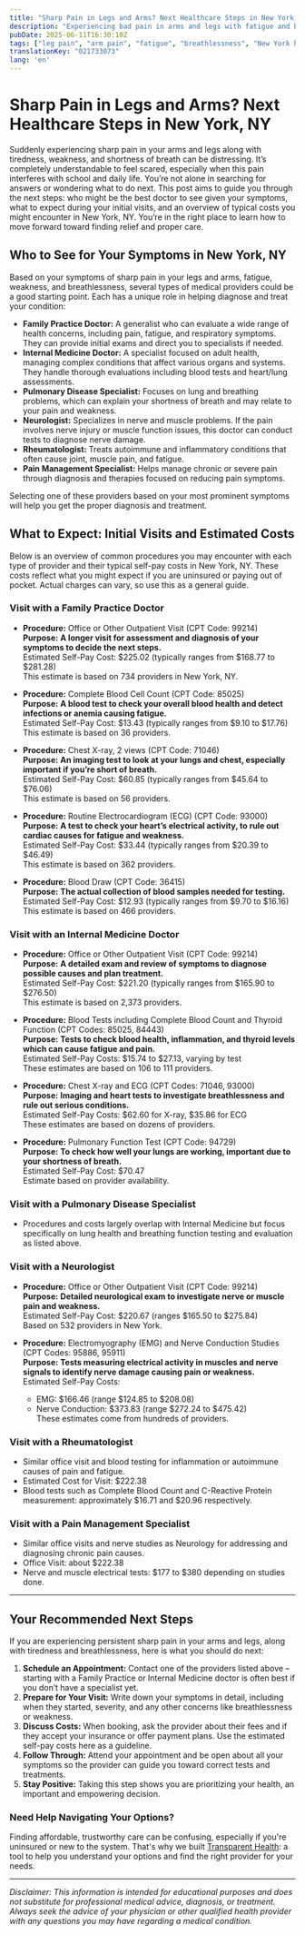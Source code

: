 ```yaml
---
title: "Sharp Pain in Legs and Arms? Next Healthcare Steps in New York, NY"
description: "Experiencing bad pain in arms and legs with fatigue and breathlessness? Learn who to see and what costs to expect in New York, NY."
pubDate: 2025-06-11T16:30:10Z
tags: ["leg pain", "arm pain", "fatigue", "breathlessness", "New York healthcare", "doctor visits", "medical costs"]
translationKey: "021733073"
lang: 'en'
---
```


# Sharp Pain in Legs and Arms? Next Healthcare Steps in New York, NY

Suddenly experiencing sharp pain in your arms and legs along with tiredness, weakness, and shortness of breath can be distressing. It’s completely understandable to feel scared, especially when this pain interferes with school and daily life. You’re not alone in searching for answers or wondering what to do next. This post aims to guide you through the next steps: who might be the best doctor to see given your symptoms, what to expect during your initial visits, and an overview of typical costs you might encounter in New York, NY. You’re in the right place to learn how to move forward toward finding relief and proper care.

## Who to See for Your Symptoms in New York, NY

Based on your symptoms of sharp pain in your legs and arms, fatigue, weakness, and breathlessness, several types of medical providers could be a good starting point. Each has a unique role in helping diagnose and treat your condition:

- **Family Practice Doctor:** A generalist who can evaluate a wide range of health concerns, including pain, fatigue, and respiratory symptoms. They can provide initial exams and direct you to specialists if needed.
- **Internal Medicine Doctor:** A specialist focused on adult health, managing complex conditions that affect various organs and systems. They handle thorough evaluations including blood tests and heart/lung assessments.
- **Pulmonary Disease Specialist:** Focuses on lung and breathing problems, which can explain your shortness of breath and may relate to your pain and weakness.
- **Neurologist:** Specializes in nerve and muscle problems. If the pain involves nerve injury or muscle function issues, this doctor can conduct tests to diagnose nerve damage.
- **Rheumatologist:** Treats autoimmune and inflammatory conditions that often cause joint, muscle pain, and fatigue.
- **Pain Management Specialist:** Helps manage chronic or severe pain through diagnosis and therapies focused on reducing pain symptoms.

Selecting one of these providers based on your most prominent symptoms will help you get the proper diagnosis and treatment.

## What to Expect: Initial Visits and Estimated Costs

Below is an overview of common procedures you may encounter with each type of provider and their typical self-pay costs in New York, NY. These costs reflect what you might expect if you are uninsured or paying out of pocket. Actual charges can vary, so use this as a general guide.

### Visit with a Family Practice Doctor

- **Procedure:** Office or Other Outpatient Visit (CPT Code: 99214)  
  **Purpose:** **A longer visit for assessment and diagnosis of your symptoms to decide the next steps.**  
  Estimated Self-Pay Cost: $225.02 (typically ranges from $168.77 to $281.28)  
  This estimate is based on 734 providers in New York, NY.

- **Procedure:** Complete Blood Cell Count (CPT Code: 85025)  
  **Purpose:** **A blood test to check your overall blood health and detect infections or anemia causing fatigue.**  
  Estimated Self-Pay Cost: $13.43 (typically ranges from $9.10 to $17.76)  
  This estimate is based on 36 providers.

- **Procedure:** Chest X-ray, 2 views (CPT Code: 71046)  
  **Purpose:** **An imaging test to look at your lungs and chest, especially important if you’re short of breath.**  
  Estimated Self-Pay Cost: $60.85 (typically ranges from $45.64 to $76.06)  
  This estimate is based on 56 providers.

- **Procedure:** Routine Electrocardiogram (ECG) (CPT Code: 93000)  
  **Purpose:** **A test to check your heart’s electrical activity, to rule out cardiac causes for fatigue and weakness.**  
  Estimated Self-Pay Cost: $33.44 (typically ranges from $20.39 to $46.49)  
  This estimate is based on 362 providers.

- **Procedure:** Blood Draw (CPT Code: 36415)  
  **Purpose:** **The actual collection of blood samples needed for testing.**  
  Estimated Self-Pay Cost: $12.93 (typically ranges from $9.70 to $16.16)  
  This estimate is based on 466 providers.

### Visit with an Internal Medicine Doctor

- **Procedure:** Office or Other Outpatient Visit (CPT Code: 99214)  
  **Purpose:** **A detailed exam and review of symptoms to diagnose possible causes and plan treatment.**  
  Estimated Self-Pay Cost: $221.20 (typically ranges from $165.90 to $276.50)  
  This estimate is based on 2,373 providers.

- **Procedure:** Blood Tests including Complete Blood Count and Thyroid Function (CPT Codes: 85025, 84443)  
  **Purpose:** **Tests to check blood health, inflammation, and thyroid levels which can cause fatigue and pain.**  
  Estimated Self-Pay Costs: $15.74 to $27.13, varying by test  
  These estimates are based on 106 to 111 providers.

- **Procedure:** Chest X-ray and ECG (CPT Codes: 71046, 93000)  
  **Purpose:** **Imaging and heart tests to investigate breathlessness and rule out serious conditions.**  
  Estimated Self-Pay Costs: $62.60 for X-ray, $35.86 for ECG  
  These estimates are based on dozens of providers.

- **Procedure:** Pulmonary Function Test (CPT Code: 94729)  
  **Purpose:** **To check how well your lungs are working, important due to your shortness of breath.**  
  Estimated Self-Pay Cost: $70.47  
  Estimate based on provider availability.

### Visit with a Pulmonary Disease Specialist

- Procedures and costs largely overlap with Internal Medicine but focus specifically on lung health and breathing function testing and evaluation as listed above.

### Visit with a Neurologist

- **Procedure:** Office or Other Outpatient Visit (CPT Code: 99214)  
  **Purpose:** **Detailed neurological exam to investigate nerve or muscle pain and weakness.**  
  Estimated Self-Pay Cost: $220.67 (ranges $165.50 to $275.84)  
  Based on 532 providers in New York.

- **Procedure:** Electromyography (EMG) and Nerve Conduction Studies (CPT Codes: 95886, 95911)  
  **Purpose:** **Tests measuring electrical activity in muscles and nerve signals to identify nerve damage causing pain or weakness.**  
  Estimated Self-Pay Costs: 
  - EMG: $166.46 (range $124.85 to $208.08)  
  - Nerve Conduction: $373.83 (range $272.24 to $475.42)  
  These estimates come from hundreds of providers.

### Visit with a Rheumatologist

- Similar office visit and blood testing for inflammation or autoimmune causes of pain and fatigue.  
- Estimated Cost for Visit: $222.38  
- Blood tests such as Complete Blood Count and C-Reactive Protein measurement: approximately $16.71 and $20.96 respectively.

### Visit with a Pain Management Specialist

- Similar office visits and nerve studies as Neurology for addressing and diagnosing chronic pain causes.  
- Office Visit: about $222.38  
- Nerve and muscle electrical tests: $177 to $380 depending on studies done.

---

## Your Recommended Next Steps

If you are experiencing persistent sharp pain in your arms and legs, along with tiredness and breathlessness, here is what you should do next:

1. **Schedule an Appointment:** Contact one of the providers listed above – starting with a Family Practice or Internal Medicine doctor is often best if you don’t have a specialist yet.
2. **Prepare for Your Visit:** Write down your symptoms in detail, including when they started, severity, and any other concerns like breathlessness or weakness.
3. **Discuss Costs:** When booking, ask the provider about their fees and if they accept your insurance or offer payment plans. Use the estimated self-pay costs here as a guideline.
4. **Follow Through:** Attend your appointment and be open about all your symptoms so the provider can guide you toward correct tests and treatments.
5. **Stay Positive:** Taking this step shows you are prioritizing your health, an important and empowering decision.

### Need Help Navigating Your Options?

Finding affordable, trustworthy care can be confusing, especially if you're uninsured or new to the system. That's why we built [Transparent Health](https://transparenthealth.ai): a tool to help you understand your options and find the right provider for your needs. 

---

*Disclaimer: This information is intended for educational purposes and does not substitute for professional medical advice, diagnosis, or treatment. Always seek the advice of your physician or other qualified health provider with any questions you may have regarding a medical condition.*